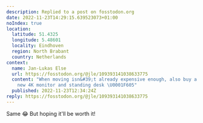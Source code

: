 ```yaml
---
description: Replied to a post on fosstodon.org
date: 2022-11-23T14:29:15.639523073+01:00
noIndex: true
location:
  latitude: 51.4325
  longitude: 5.48601
  locality: Eindhoven
  region: North Brabant
  country: Netherlands
context:
  name: Jan-Lukas Else
  url: https://fosstodon.org/@jle/109393141038633775
  content: "When moving isn&#39;t already expensive enough, also buy a new laptop,
    new 4K monitor and standing desk \U0001F605"
  published: 2022-11-23T12:34:24Z
reply: https://fosstodon.org/@jle/109393141038633775
---
```


Same 😂 But hoping it'll be worth it!
